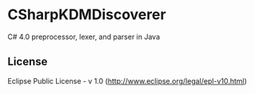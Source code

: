 CSharpKDMDiscoverer
===================

C# 4.0 preprocessor, lexer, and parser in Java

License
---
Eclipse Public License - v 1.0 (http://www.eclipse.org/legal/epl-v10.html)
